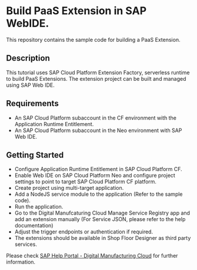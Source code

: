# Build PaaS Extension in SAP WebIDE.
This repository contains the sample code for building a PaaS Extension.

## Description

This tutorial uses SAP Cloud Platform Extension Factory, serverless runtime to build PaaS Extensions. The extension project can be built and managed using SAP Web IDE.

Requirements
-------------
- An SAP Cloud Platform subaccount in the CF environment with the Application Runtime Entitlement.
- An SAP Cloud Platform subaccount in the Neo environment with SAP Web IDE.

Getting Started
----------------
- Configure Application Runtime Entitlement in SAP Cloud Platform CF.
- Enable Web IDE on SAP Cloud Platform Neo and configure project settings to point to target SAP Cloud Platform CF platform. 
- Create project using multi-target application.
- Add a NodeJS service module to the application (Refer to the sample code).
- Run the application.
- Go to the Digital Manufcaturing Cloud Manage Service Registry app and add an extension manually (For Service JSON, please refer to the help documentation)
- Adjust the trigger endpoints or authentication if required.
- The extensions should be available in Shop Floor Designer as third party services.

Please check [SAP Help Portal - Digital Manufacturing Cloud](https://help.sap.com/viewer/product/SAP_DIGITAL_MANUFACTURING_CLOUD/latest/en-US?task=develop_task "SAP Help Portal - Digital Manufacturing Cloud") for further information.
